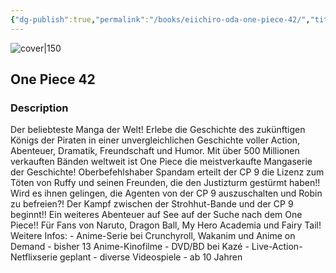 ```yaml
---
{"dg-publish":true,"permalink":"/books/eiichiro-oda-one-piece-42/","title":"\"One Piece 42\"","tags":["manga","Fantasy","pirate"]}
---
```




![cover|150](http://books.google.com/books/content?id=yeddCgAAQBAJ&printsec=frontcover&img=1&zoom=1&edge=curl&source=gbs_api)

## One Piece 42

### Description

Der beliebteste Manga der Welt! Erlebe die Geschichte des zukünftigen Königs der Piraten in einer unvergleichlichen Geschichte voller Action, Abenteuer, Dramatik, Freundschaft und Humor. Mit über 500 Millionen verkauften Bänden weltweit ist One Piece die meistverkaufte Mangaserie der Geschichte! Oberbefehlshaber Spandam erteilt der CP 9 die Lizenz zum Töten von Ruffy und seinen Freunden, die den Justizturm gestürmt haben!! Wird es ihnen gelingen, die Agenten von der CP 9 auszuschalten und Robin zu befreien?! Der Kampf zwischen der Strohhut-Bande und der CP 9 beginnt!! Ein weiteres Abenteuer auf See auf der Suche nach dem One Piece!! Für Fans von Naruto, Dragon Ball, My Hero Academia und Fairy Tail! Weitere Infos: - Anime-Serie bei Crunchyroll, Wakanim und Anime on Demand - bisher 13 Anime-Kinofilme - DVD/BD bei Kazé - Live-Action-Netflixserie geplant - diverse Videospiele - ab 10 Jahren
```